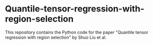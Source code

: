 # Quantile-tensor-regression-with-region-selection
This repository contains the Python code for the paper "Quantile tensor regression with region selection" by Shuo Liu et al.
